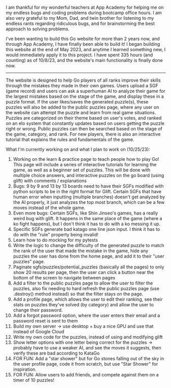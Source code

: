 I am thankful for my wonderful teachers at App Academy for helping me on my endless bugs and coding problems during bootcamp office hours.
I am also very grateful to my Mom, Dad, and twin brother for listening to my endless rants regarding ridiculous bugs, and for brainstorming the best approach to solving problems.

I've been wanting to build this Go website for more than 2 years now, and through App Academy, I have finally been able to build it! I began building this website at the end of May 2023, and anytime I learned something new, I would immediately apply it to this project.  I have spent 335 hours (and counting) as of 10/8/23, and the website's main functionality is finally done now.

***************************************************************************************************************************************

The website is designed to help Go players of all ranks improve their skills through the mistakes they made in their own games.  Users upload a SGF (game record) and users can ask a superhuman AI to analyze their game for the largest mistakes based on the stage of the game, and display these in a puzzle format.  If the user likes/saves the generated puzzle(s), these puzzles will also be added to the public puzzles page, where any user on the website can attempt the puzzle and learn from real game situations.  Puzzles are categorized on their theme based on user's votes, and ranked on an elo system that constantly updates based on users getting the puzzle right or wrong. Public puzzles can then be searched based on the stage of the game, category, and rank. For new players, there is also an interactive tutorial that explains the rules and fundamentals of the game.

What I'm currently working on and what I plan to work on (10/25/23):

1. Working on the learn & practice page to teach people how to play Go! This page will include a series of interactive tutorials for learning the game, as well as a beginner set of puzzles. This will be done with multiple choice answers, and interactive puzzles on the go board (using glift) with comments / explanations
2. Bugs: 9 by 9 and 13 by 13 boards need to have their SGFs modified with python scripts to be in the right format for Glift. Certain SGFs that have human error when inputting (multiple branches)
doesn't get analyzed by the AI properly, it just analyzes the top most branch, which can be a few moves instead of the whole game.
3. Even more bugs: Certain SGFs, like Shin Jinseo's games, has a really weird bug with glift.  It happens in the same place of the game (where a ko fight happens), but I don't think it has to do with a ko messing it up.
4. Specific SGFs generate bad katago one line json input.  I think it has to do with the "rule" property being invalid!
5. Learn how to do mocking for my pytests
6. Write the logic to change the difficulty of the generated puzzle to match the rank of the user that made the mistake in the game, hide any puzzles the user has done from the home page, and add it to their "user puzzles" page.
7. Paginate sgfs/puzzles/potential_puzzles (basically all the pages) to only show 20 results per page, then the user can click a button near the bottom of the screen to navigate between pages
8. Add a filter to the public puzzles page to allow the user to filter the puzzles, also fix needing to hard refresh the public puzzles page (use .destroy() method instead) so that the filter stays on the page.
9. Add a profile page, which allows the user to edit their ranking, see their stats on puzzles they've solved (by category) and allow the user to change their password.
10. Add a forgot password option, where the user enters their email and a password reset is sent to them
11. Build my own server -> use desktop + buy a nice GPU and use that instead of Google Cloud
12. Write my own code for the puzzles, instead of using and modifying glift
13. Show letter options with one letter being correct for the puzzles -> probably have to use a weaker AI, and see the moves it suggests, then verify these are bad according to KataGo
14. FOR FUN: Add a "star shower" but for Go stones falling out of the sky in the user profile page, code it from scratch, but use "Star Shower" for inspiration.
15. FOR FUN: Allow users to add friends, and compete against them on a timer of 10 puzzles!
